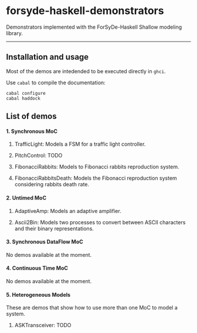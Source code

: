 forsyde-haskell-demonstrators
===============================

Demonstrators implemented with the ForSyDe-Haskell Shallow modeling library. 

----

Installation and usage
----------------------
Most of the demos are intedended to be executed directly in `ghci`. 

Use `cabal` to compile the documentation:

	cabal configure
	cabal haddock
	

List of demos
-------------

#### 1. Synchronous MoC

  1. TrafficLight: Models a FSM for a traffic light controller.

  2. PitchControl: 
  TODO
  
  3. FibonacciRabbits: Models to Fibonacci rabbits reproduction system.
  
  4. FibonacciRabbitsDeath: Models the Fibonacci reproduction system considering rabbits death rate.

#### 2. Untimed MoC

  1. AdaptiveAmp: Models an adaptive amplifier.

  2. Ascii2Bin: Models two processes to convert between ASCII
     characters and their binary representations.


#### 3. Synchronous DataFlow MoC
  
  No demos available at the moment.

#### 4. Continuous Time MoC

  No demos available at the moment.


#### 5. Heterogeneous Models
  
  These are demos that show how to use more than one MoC to model a system.

  1. ASKTransceiver: 
  TODO
